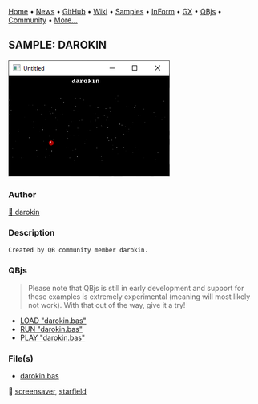 [Home](https://qb64.com) • [News](../../news.md) • [GitHub](https://github.com/QB64Official/qb64) • [Wiki](wiki.md) • [Samples](../../samples.md) • [InForm](../../inform.md) • [GX](../../gx.md) • [QBjs](../../qbjs.md) • [Community](../../community.md) • [More...](../../more.md)

## SAMPLE: DAROKIN

![screenshot.png](img/screenshot.png)

### Author

[🐝 darokin](../darokin.md) 

### Description

```text
Created by QB community member darokin.
```

### QBjs

> Please note that QBjs is still in early development and support for these examples is extremely experimental (meaning will most likely not work). With that out of the way, give it a try!

* [LOAD "darokin.bas"](https://qbjs.org/index.html?src=https://qb64.com/samples/darokin/src/darokin.bas)
* [RUN "darokin.bas"](https://qbjs.org/index.html?mode=auto&src=https://qb64.com/samples/darokin/src/darokin.bas)
* [PLAY "darokin.bas"](https://qbjs.org/index.html?mode=play&src=https://qb64.com/samples/darokin/src/darokin.bas)

### File(s)

* [darokin.bas](src/darokin.bas)

🔗 [screensaver](../screensaver.md), [starfield](../starfield.md)
